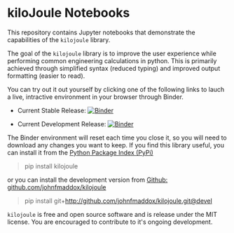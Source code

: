 # kiloJoule Notebooks

This repository contains Jupyter notebooks that demonstrate the capabilities of the `kilojoule` library. 

The goal of the `kilojoule` library is to improve the user experience while performing common engineering calculations in python. This is primarily achieved through simplified syntax (reduced typing) and improved output formatting (easier to read).

You can try out it out yourself by clicking one of the following links to lauch a live, intractive environment in your browser through Binder.

* Current Stable Release: [![Binder](https://mybinder.org/badge_logo.svg)](https://mybinder.org/v2/gh/johnfmaddox/kilojoule-binder/HEAD?urlpath=git-pull?repo=https://github.com/johnfmaddox/kilojoule-notebooks?labpath=Start+Here.ipynb)

* Current Development Release: [![Binder](https://mybinder.org/badge_logo.svg)](https://mybinder.org/v2/gh/johnfmaddox/kilojoule-demo-binder-devel/HEAD?urlpath=git-pull?repo=https://github.com/johnfmaddox/kilojoule-example-notebooks?labpath=Start+Here.ipynb)

The Binder environment will reset each time you close it, so you will need to download any changes you want to keep. If you find this library useful, you can install it from the [Python Package Index (PyPi)](https://pypi.org/project/kilojoule/)

> pip install kilojoule

or you can install the development version from [Github: github.com/johnfmaddox/kilojoule](https://github.com/johnfmaddox/kilojoule)

> pip install git+http://github.com/johnfmaddox/kilojoule.git@devel

`kilojoule` is free and open source software and is release under the MIT license. You are encouraged to contribute to it's ongoing development.